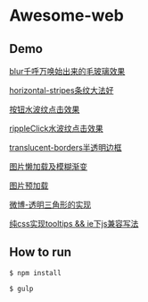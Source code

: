 # Awesome-web

## Demo

<a href="https://luyilin.github.io/awesome-web/blur%E5%8D%83%E5%91%BC%E4%B8%87%E5%94%A4%E5%A7%8B%E5%87%BA%E6%9D%A5%E7%9A%84%E6%AF%9B%E7%8E%BB%E7%92%83%E6%95%88%E6%9E%9C/main.html">blur千呼万唤始出来的毛玻璃效果</a>

<a href="https://luyilin.github.io/awesome-web/horizontal-stripes%E6%9D%A1%E7%BA%B9%E5%A4%A7%E6%B3%95%E5%A5%BD/main.html">horizontal-stripes条纹大法好</a>

<a href="https://luyilin.github.io/awesome-web/rippleClick%E6%B0%B4%E6%B3%A2%E7%BA%B9%E7%82%B9%E5%87%BB%E6%95%88%E6%9E%9C/btnClick.html">按钮水波纹点击效果</a>

<a href="https://luyilin.github.io/awesome-web/rippleClick%E6%B0%B4%E6%B3%A2%E7%BA%B9%E7%82%B9%E5%87%BB%E6%95%88%E6%9E%9C/rippleClick.html">rippleClick水波纹点击效果</a>

<a href="">translucent-borders半透明边框</a>

<a href="https://luyilin.github.io/awesome-web/translucent-borders%E5%8D%8A%E9%80%8F%E6%98%8E%E8%BE%B9%E6%A1%86/main.html"></a>

<a href="https://luyilin.github.io/awesome-web/%E5%9B%BE%E7%89%87%E6%87%92%E5%8A%A0%E8%BD%BD%E5%8F%8A%E6%A8%A1%E7%B3%8A%E6%B8%90%E5%8F%98/lazyload.html">图片懒加载及模糊渐变</a>

<a href="https://luyilin.github.io/awesome-web/%E5%9B%BE%E7%89%87%E9%A2%84%E5%8A%A0%E8%BD%BD/picShow.html">图片预加载</a>

<a href="https://luyilin.github.io/awesome-web/%E5%BE%AE%E5%8D%9A-%E9%80%8F%E6%98%8E%E4%B8%89%E8%A7%92%E5%BD%A2%E7%9A%84%E5%AE%9E%E7%8E%B0/main.html">微博-透明三角形的实现</a>

<a href="https://luyilin.github.io/awesome-web/%E7%BA%AFcss%E5%AE%9E%E7%8E%B0tooltips%20&&%20ie%E4%B8%8Bjs%E5%85%BC%E5%AE%B9%E5%86%99%E6%B3%95/main.html">纯css实现tooltips && ie下js兼容写法</a>

## How to run

```$ npm install```

```$ gulp ```

